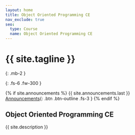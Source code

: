 ```yaml
---
layout: home
title: Object Oriented Programming CE
nav_exclude: true
seo: 
  type: Course
  name: Object Oriented Programming CE
---
```


# {{ site.tagline }}
{: .mb-2 }

[//]: # ({{ site.description }})
{: .fs-6 .fw-300 }

{% if site.announcements %}
{{ site.announcements.last }}
[Announcements](announcements.md){: .btn .btn-outline .fs-3 }
{% endif %}

## Object Oriented Programming CE

{{ site.description }}
